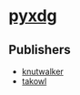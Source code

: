 # [pyxdg](https://pypi.org/project/pyxdg)



## Publishers
- [knutwalker](https://pypi.org/user/knutwalker)
- [takowl](https://pypi.org/user/takowl)

